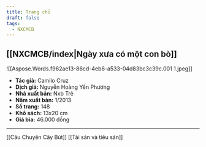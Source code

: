 ```yaml
---
title: Trang chủ
draft: false
tags:
  - NXCMCB
---
```


## [[NXCMCB/index|Ngày xưa có một con bò]]

![[Aspose.Words.f962ae13-86cd-4eb6-a533-04d83bc3c39c.001 1.jpeg]]

- **Tác giả:** Camilo Cruz
- **Dịch giả:** Nguyễn Hoàng Yến Phương
- **Nhà xuất bản:** Nxb Trẻ
- **Năm xuất bản:** 1/2013
- **Số trang:** 148
- **Khổ sách:** 13x20 cm
- **Giá bìa:** 46.000 đồng

---

[[Câu Chuyện Cây Bút]]
[[Tài sản và tiêu sản]]
